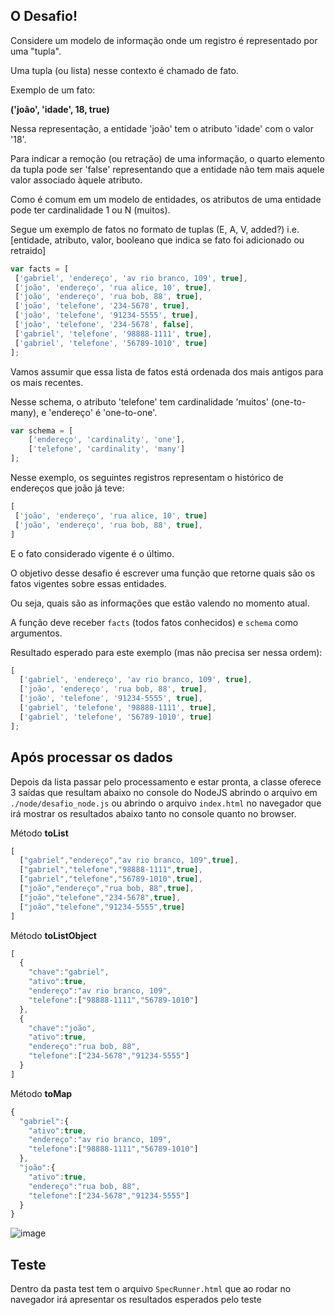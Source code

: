## O Desafio!
Considere um modelo de informação onde um registro é representado por uma "tupla".

Uma tupla (ou lista) nesse contexto é chamado de fato.

Exemplo de um fato: 

**('joão', 'idade', 18, true)**

Nessa representação, a entidade 'joão' tem o atributo 'idade' com o valor '18'.


Para indicar a remoção (ou retração) de uma informação, o quarto elemento da tupla pode ser 'false'
representando que a entidade não tem mais aquele valor associado àquele atributo.

Como é comum em um modelo de entidades, os atributos de uma entidade pode ter cardinalidade 1 ou N (muitos).

Segue um exemplo de fatos no formato de tuplas (E, A, V, added?)
i.e. [entidade, atributo, valor, booleano que indica se fato foi adicionado ou retraido]
 ```javascript
var facts = [
  ['gabriel', 'endereço', 'av rio branco, 109', true],
  ['joão', 'endereço', 'rua alice, 10', true],
  ['joão', 'endereço', 'rua bob, 88', true],
  ['joão', 'telefone', '234-5678', true],
  ['joão', 'telefone', '91234-5555', true],
  ['joão', 'telefone', '234-5678', false],
  ['gabriel', 'telefone', '98888-1111', true],
  ['gabriel', 'telefone', '56789-1010', true]
];
```
Vamos assumir que essa lista de fatos está ordenada dos mais antigos para os mais recentes.

Nesse schema,
o atributo 'telefone' tem cardinalidade 'muitos' (one-to-many), e 'endereço' é 'one-to-one'.

```javascript
var schema = [
    ['endereço', 'cardinality', 'one'],
    ['telefone', 'cardinality', 'many']
];
```

Nesse exemplo, os seguintes registros representam o histórico de endereços que joão já teve:
 ```javascript
 [
  ['joão', 'endereço', 'rua alice, 10', true]
  ['joão', 'endereço', 'rua bob, 88', true],
]
```
E o fato considerado vigente é o último.

O objetivo desse desafio é escrever uma função que retorne quais são os fatos vigentes sobre essas entidades.

Ou seja, quais são as informações que estão valendo no momento atual.

A função deve receber `facts` (todos fatos conhecidos) e `schema` como argumentos.

Resultado esperado para este exemplo (mas não precisa ser nessa ordem):
```javascript
[
  ['gabriel', 'endereço', 'av rio branco, 109', true],
  ['joão', 'endereço', 'rua bob, 88', true],
  ['joão', 'telefone', '91234-5555', true],
  ['gabriel', 'telefone', '98888-1111', true],
  ['gabriel', 'telefone', '56789-1010', true]
];
```

## Após processar os dados
Depois da lista passar pelo processamento e estar pronta, a classe oferece 3 saídas que resultam abaixo no console do NodeJS abrindo o arquivo em ```./node/desafio_node.js``` ou abrindo o arquivo ```index.html``` no navegador que irá mostrar os resultados abaixo tanto no console quanto no browser.

Método **toList**
```javascript
[
  ["gabriel","endereço","av rio branco, 109",true],
  ["gabriel","telefone","98888-1111",true],
  ["gabriel","telefone","56789-1010",true],
  ["joão","endereço","rua bob, 88",true],
  ["joão","telefone","234-5678",true],
  ["joão","telefone","91234-5555",true]
]
```

Método **toListObject**
```javascript
[
  {
    "chave":"gabriel",
    "ativo":true,
    "endereço":"av rio branco, 109",
    "telefone":["98888-1111","56789-1010"]
  },
  {
    "chave":"joão",
    "ativo":true,
    "endereço":"rua bob, 88",
    "telefone":["234-5678","91234-5555"]
  }
]
```

Método **toMap**
```javascript
{
  "gabriel":{
    "ativo":true,
    "endereço":"av rio branco, 109",
    "telefone":["98888-1111","56789-1010"]
  },
  "joão":{
    "ativo":true,
    "endereço":"rua bob, 88",
    "telefone":["234-5678","91234-5555"]
  }
}
```

![image](https://user-images.githubusercontent.com/4551795/47262186-0e130a80-d4b8-11e8-8ede-73834cda81a9.png)

## Teste
Dentro da pasta test tem o arquivo ```SpecRunner.html``` que ao rodar no navegador irá apresentar os resultados esperados pelo teste
